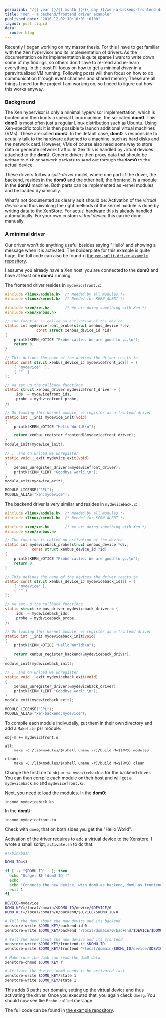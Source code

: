 ```yaml
---
permalink: "/{{ year }}/{{ month }}/{{ day }}/xen-a-backend-frontend-driver-example"
title: "Xen - a backend/frontend driver example"
published_date: "2016-12-02 10:10:00 +0100"
layout: post.liquid
data:
  route: blog
---
```

Recently I began working on my master thesis. For this I have to get familiar with the [Xen hypervisor][xen] and its implementation of drivers.
As the documentation on its implementation is quite sparse I want to write down some of my findings, so others don't have to re-read and re-learn everything.
In this post I'll focus on how to get a minimal *driver* in a paravirtualized VM running. Following posts will then focus on how to do communication through event channels and shared memory
These are all things I need for the project I am working on, so I need to figure out how this works anyway.

### Background

The Xen hypervisor is only a minimal hypervisor implementation, which is booted and then boots a special Linux machine, the so-called **dom0**.
This **dom0** is most often just a regular Linux distribution such as Ubuntu.
Using Xen-specific tools it is then possible to launch additional virtual machines (VMs). These are called **domU**.
In the default case, **dom0** is responsible to acutally talk to the hardware attached to a machine, such as hard disks and the network card.
However, VMs of course also need some way to store data or generate network traffic.
In Xen this is handled by virtual devices attached to the **domU**.
Generic drivers then proxy data that should be written to disk or network packets to send out through the **dom0** to the actual device.

These drivers follow a *split-driver* model, where one part of the driver, the backend, resides in the **dom0** and the other half, the frontend,
is a module in the **domU** machine.
Both parts can be implemented as kernel modules and be loaded dynamically.

What's not documented as clearly as it should be:
Activation of the *virtual device* and thus invoking the right methods of the kernel module is done by writing data to the [XenStore][xenstore].
For actual hardware this is already handled automatically. For your own custom *virtual device* this can be done manually.

[xen]: https://www.xenproject.org/
[xenstore]: https://wiki.xen.org/wiki/XenStore

### A minimal driver

Our driver won't do anything useful besides saying "Hello" and showing a message when it is activated.
The boilderplate for this example is quite huge, the full code can also be found in [the `xen-split-driver-example` repository][xen-split-driver-example].

I assume you already have a Xen host, you are connected to the **dom0** and have at least one **domU** running.

The frontend driver resides in `mydevicefront.c`:

~~~c
#include <linux/module.h>  /* Needed by all modules */
#include <linux/kernel.h>  /* Needed for KERN_ALERT */

#include <xen/xen.h>       /* We are doing something with Xen */
#include <xen/xenbus.h>

// The function is called on activation of the device
static int mydevicefront_probe(struct xenbus_device *dev,
              const struct xenbus_device_id *id)
{
	printk(KERN_NOTICE "Probe called. We are good to go.\n");
	return 0;
}

// This defines the name of the devices the driver reacts to
static const struct xenbus_device_id mydevicefront_ids[] = {
	{ "mydevice"  },
	{ ""  }
};

// We set up the callback functions
static struct xenbus_driver mydevicefront_driver = {
	.ids  = mydevicefront_ids,
	.probe = mydevicefront_probe,
};

// On loading this kernel module, we register as a frontend driver
static int __init mydevice_init(void)
{
	printk(KERN_NOTICE "Hello World!\n");

	return xenbus_register_frontend(&mydevicefront_driver);
}
module_init(mydevice_init);

// ...and on unload we unregister
static void __exit mydevice_exit(void)
{
	xenbus_unregister_driver(&mydevicefront_driver);
	printk(KERN_ALERT "Goodbye world.\n");
}
module_exit(mydevice_exit);

MODULE_LICENSE("GPL");
MODULE_ALIAS("xen:mydevice");
~~~

The backend driver is very similar and resides in `mydeviceback.c`:

~~~c
#include <linux/module.h>  /* Needed by all modules */
#include <linux/kernel.h>  /* Needed for KERN_ALERT */

#include <xen/xen.h>       /* We are doing something with Xen */
#include <xen/xenbus.h>

// The function is called on activation of the device
static int mydeviceback_probe(struct xenbus_device *dev,
			const struct xenbus_device_id *id)
{
	printk(KERN_NOTICE "Probe called. We are good to go.\n");
	return 0;
}

// This defines the name of the devices the driver reacts to
static const struct xenbus_device_id mydeviceback_ids[] = {
	{ "mydevice" },
	{ "" }
};

// We set up the callback functions
static struct xenbus_driver mydeviceback_driver = {
	.ids  = mydeviceback_ids,
	.probe = mydeviceback_probe,
};

// On loading this kernel module, we register as a frontend driver
static int __init mydeviceback_init(void)
{
	printk(KERN_NOTICE "Hello World!\n");

	return xenbus_register_backend(&mydeviceback_driver);
}
module_init(mydeviceback_init);

// ...and on unload we unregister
static void __exit mydeviceback_exit(void)
{
	xenbus_unregister_driver(&mydeviceback_driver);
	printk(KERN_ALERT "Goodbye world.\n");
}
module_exit(mydeviceback_exit);

MODULE_LICENSE("GPL");
MODULE_ALIAS("xen-backend:mydevice");
~~~

To compile each module indivudally, put them in their own directory and add a `Makefile` per module:

~~~make
obj-m += mydevicefront.o

all:
    make -C /lib/modules/$(shell uname -r)/build M=$(PWD) modules

clean:
    make -C /lib/modules/$(shell uname -r)/build M=$(PWD) clean
~~~

Change the first line to `obj-m += mydeviceback.o` for the backend driver.  
You can then compile each module on their host and will get a `mydeviceback.ko` and `mydevicefront.ko`.

Next, you need to load the modules.
In the **dom0**:

~~~
insmod mydeviceback.ko
~~~

In the **domU**:

~~~
insmod mydevicefront.ko
~~~

Check with `dmesg` that on both sides you get the "Hello World".

Activation of the driver requires to add a virtual device to the Xenstore. I wrote a small script, `activate.sh` to do that.  

~~~bash
#!/bin/bash

DOMU_ID=$1

if [ -z "$DOMU_ID"   ]; then
  echo "Usage: $0 [domU ID]]"
  echo
  echo "Connects the new device, with dom0 as backend, domU as frontend"
  exit 1
fi

DEVICE=mydevice
DOMU_KEY=/local/domain/$DOMU_ID/device/$DEVICE/0
DOM0_KEY=/local/domain/0/backend/$DEVICE/$DOMU_ID/0

# Tell the domU about the new device and its backend
xenstore-write $DOMU_KEY/backend-id 0
xenstore-write $DOMU_KEY/backend "/local/domain/0/backend/$DEVICE/$DOMU_ID/0"

# Tell the dom0 about the new device and its frontend
xenstore-write $DOM0_KEY/frontend-id $DOMU_ID
xenstore-write $DOM0_KEY/frontend "/local/domain/$DOMU_ID/device/$DEVICE/0"

# Make sure the domU can read the dom0 data
xenstore-chmod $DOM0_KEY r

# Activate the device, dom0 needs to be activated last
xenstore-write $DOMU_KEY/state 1
xenstore-write $DOM0_KEY/state 1
~~~

This adds 3 paths per domain, setting up the virtual device and thus activating the driver.
Once you executed that, you again check `dmesg`. You should now see the `Probe called` message.

The full code can be found in [the example repository][xen-split-driver-example].

[xen-split-driver-example]: https://github.com/badboy/xen-split-driver-example

